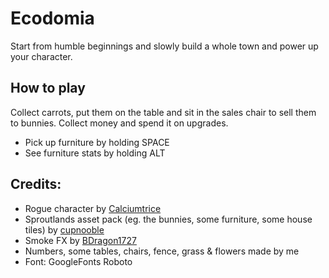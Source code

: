 # Ecodomia

Start from humble beginnings and slowly build a whole town and power up your character.

## How to play
Collect carrots, put them on the table and sit in the sales chair to sell them to bunnies. Collect money and spend it on upgrades.

* Pick up furniture by holding SPACE
* See furniture stats by holding ALT

## Credits:
* Rogue character by [Calciumtrice](https://opengameart.org/content/animated-rogue)
* Sproutlands asset pack (eg. the bunnies, some furniture, some house tiles) by [cupnooble](https://cupnooble.itch.io/sprout-lands-asset-pack)
* Smoke FX by [BDragon1727](https://bdragon1727.itch.io/free-smoke-fx-pixel)
* Numbers, some tables, chairs, fence, grass & flowers made by me
* Font: GoogleFonts Roboto

<!-- TODOs: 
NEXT:
* Add a warehouse where you can collect placeable items that you can put around your house
* Make house-size upgradeable
* Create an upstairs environment with a trick where if you walk up the stairs it switches the tiles to being upstairsy

* Invest in marketing to speed up how fast and how many bunnies come to the checkout
* Maybe randomly spawn gold bunnies that take 10 carrots and pay 15 moneys? To prevent carrots stacking up more and more over time

* Add new industries (squirrel lumberjacks to build new houses to spawn important NPCs, maybe hedgehog miners)

* Add minigames - racing, dodging bullet-hell, ..?

EVENTUALLY:
* Unify all move-y prefabs (cargo, money) in some reasonable way
* Maybe move the whole sales process into a single script that takes the areas as input?




-->
